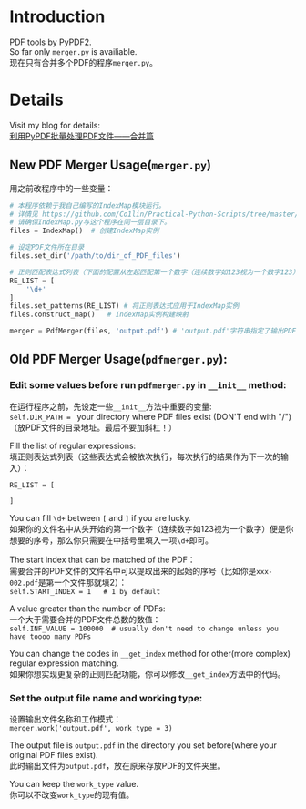 # Introduction

PDF tools by PyPDF2.  
So far only `merger.py` is availiable.  
现在只有合并多个PDF的程序`merger.py`。  

# Details

Visit my blog for details:  
[利用PyPDF批量处理PDF文件——合并篇](https://blog.valderfield.com/archives/19/)  

## New PDF Merger Usage(`merger.py`)

用之前改程序中的一些变量：

```python
# 本程序依赖于我自己编写的IndexMap模块运行。
# 详情见 https://github.com/Co1lin/Practical-Python-Scripts/tree/master/IndexMap
# 请确保IndexMap.py与这个程序在同一层目录下。
files = IndexMap()	# 创建IndexMap实例

# 设定PDF文件所在目录
files.set_dir('/path/to/dir_of_PDF_files')

# 正则匹配表达式列表（下面的配置从左起匹配第一个数字（连续数字如123视为一个数字123）作为序号）
RE_LIST = [
    '\d+'
]
files.set_patterns(RE_LIST)	# 将正则表达式应用于IndexMap实例
files.construct_map()	# IndexMap实例构建映射

merger = PdfMerger(files, 'output.pdf')	# 'output.pdf'字符串指定了输出PDF的文件名
```



## Old PDF Merger Usage(`pdfmerger.py`):  

### Edit some values before run `pdfmerger.py` in `__init__` method:  

在运行程序之前，先设定一些`__init__`方法中重要的变量:  
`self.DIR_PATH = ` your directory where PDF files exist (DON'T end with "/")（放PDF文件的目录地址。最后不要加斜杠！）  

Fill the list of regular expressions:  
填正则表达式列表（这些表达式会被依次执行，每次执行的结果作为下一次的输入）：  
```
RE_LIST = [
    
]
```
You can fill `\d+` between `[` and `]` if you are lucky.  
如果你的文件名中从头开始的第一个数字（连续数字如123视为一个数字）便是你想要的序号，那么你只需要在中括号里填入一项`\d+`即可。  

The start index that can be matched of the PDF：  
需要合并的PDF文件的文件名中可以提取出来的起始的序号（比如你是`xxx-002.pdf`是第一个文件那就填2）：  
`self.START_INDEX = 1	# 1 by default`  

A value greater than the number of PDFs:  
一个大于需要合并的PDF文件总数的数值：  
`self.INF_VALUE = 100000  # usually don't need to change unless you have toooo many PDFs`

You can change the codes in `__get_index` method for other(more complex) regular expression matching.  
如果你想实现更复杂的正则匹配功能，你可以修改`__get_index`方法中的代码。  

### Set the output file name and working type:
设置输出文件名称和工作模式：  
`merger.work('output.pdf', work_type = 3)`  

The output file is `output.pdf` in the directory you set before(where your original PDF files exist).  
此时输出文件为`output.pdf`，放在原来存放PDF的文件夹里。  

You can keep the `work_type` value.  
你可以不改变`work_type`的现有值。  
